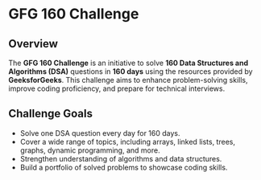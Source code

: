 # GFG 160 Challenge

## Overview
The **GFG 160 Challenge** is an initiative to solve **160 Data Structures and Algorithms (DSA)** questions in **160 days** using the resources provided by **GeeksforGeeks**. This challenge aims to enhance problem-solving skills, improve coding proficiency, and prepare for technical interviews.

## Challenge Goals
- Solve one DSA question every day for 160 days.
- Cover a wide range of topics, including arrays, linked lists, trees, graphs, dynamic programming, and more.
- Strengthen understanding of algorithms and data structures.
- Build a portfolio of solved problems to showcase coding skills.

